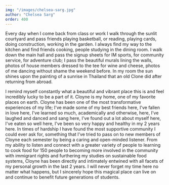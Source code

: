 ```yaml
---
img: "/images/chelsea-sarg.jpg"
author: "Chelsea Sarg"
order: 400
---
```

Every day when I come back from class or work I walk through the sunlit courtyard and pass friends playing basketball, or reading, playing cards, doing construction, working in the garden. I always find my way to the kitchen and find friends cooking, people studying in the dining room. I walk down the main hall and pass the signup sheets for IM sports, for community service, for adventure club; I pass the beautiful murals lining the walls, photos of house members dressed to the tee for wine and cheese, photos of me dancing without shame the weekend before. In my room the sun shines upon the painting of a sunrise in Thailand that an old Clone did after returning from abroad.

I remind myself constantly what a beautiful and vibrant place this is and feel incredibly lucky to be a part of it. Cloyne is my home, one of my favorite places on earth. Cloyne has been one of the most transformative experiences of my life; I've made some of my best friends here, I've fallen in love here, I've learned so much, academically and otherwise, here, I've laughed and danced and sang here, I've found out a lot about myself here, I've eaten so well here, I've been so very happy and healthy in my 2 years here. In times of hardship I have found the most supportive community I could ever ask for, something that I’ve tried to pass on to new members of Cloyne each semester by being a caring and open-minded listener. From my ability to listen and connect with a greater variety of people to learning to cook food for 150 people to becoming more involved in the community with immigrant rights and furthering my studies on sustainable food systems, Cloyne has been directly and intimately entwined with all facets of my personal growth in the last 2 years. I will never forget my time here no matter what happens, but I sincerely hope this magical place can live on and continue to benefit future generations of students.